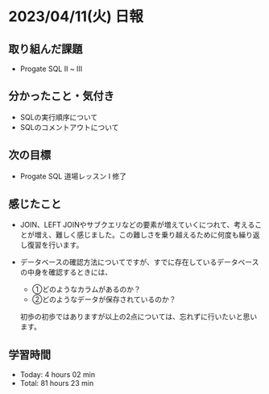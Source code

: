 # 2023/04/11(火) 日報
## 取り組んだ課題
- Progate SQL Ⅱ ~ Ⅲ

## 分かったこと・気付き
- SQLの実行順序について
- SQLのコメントアウトについて
 
## 次の目標
- Progate SQL 道場レッスン Ⅰ 修了

## 感じたこと
- JOIN、LEFT JOINやサブクエリなどの要素が増えていくにつれて、考えることが増え、難しく感じました。この難しさを乗り越えるために何度も繰り返し復習を行います。
- データベースの確認方法についてですが、すでに存在しているデータベースの中身を確認するときには、
  - ①どのようなカラムがあるのか？
  - ②どのようなデータが保存されているのか？
  
  初歩の初歩ではありますが以上の2点については、忘れずに行いたいと思います。

## 学習時間
- Today:  4 hours 02 min
- Total: 81 hours 23 min
